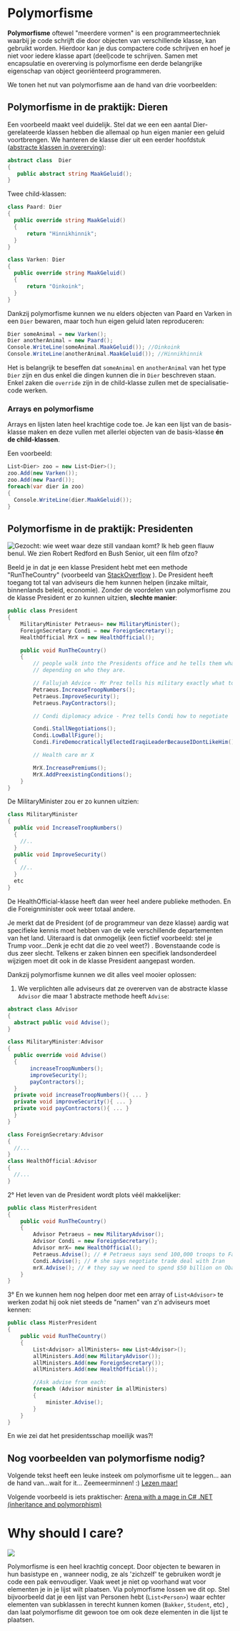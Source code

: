 # Polymorfisme

**Polymorfisme** oftewel "meerdere vormen" is een programmeertechniek waarbij je code schrijft die door objecten van verschillende klasse, kan gebruikt worden. Hierdoor kan je dus compactere code schrijven en hoef je niet voor iedere klasse apart (deel)code te schrijven. Samen met encapsulatie en overerving is polymorfisme een derde belangrijke eigenschap van object georiënteerd programmeren.

We tonen het nut van polymorfisme aan de hand van drie voorbeelden:


## Polymorfisme in de praktijk: Dieren
Een voorbeeld maakt veel duidelijk. Stel dat we een een aantal Dier-gerelateerde klassen hebben die allemaal op hun eigen manier een geluid voortbrengen. We hanteren de klasse dier uit een eerder hoofdstuk ([abstracte klassen in overerving](../13_advancedovererving/5_abstract.md)):
```csharp
abstract class  Dier
{
   public abstract string MaakGeluid();
}
```
Twee child-klassen:
```csharp
class Paard: Dier
{
  public override string MaakGeluid()
  { 
      return "Hinnikhinnik";
  }
}

class Varken: Dier
{
  public override string MaakGeluid()
  { 
      return "Oinkoink";
  }
}
```

Dankzij polymorfisme kunnen we nu elders objecten van Paard en Varken in een ``Dier`` bewaren, maar toch hun eigen geluid laten reproduceren:
```csharp
Dier someAnimal = new Varken();
Dier anotherAnimal = new Paard();
Console.WriteLine(someAnimal.MaakGeluid()); //Oinkoink
Console.WriteLine(anotherAnimal.MaakGeluid()); //Hinnikhinnik
```

Het is belangrijk te beseffen dat  ``someAnimal`` en ``anotherAnimal`` van het type ``Dier`` zijn en dus enkel die dingen kunnen die in ``Dier`` beschreven staan. Enkel zaken die ``override`` zijn in de child-klasse zullen met de specialisatie-code werken.

### Arrays en polymorfisme

Arrays en lijsten laten heel krachtige code toe. Je kan een lijst van de basis-klasse maken en deze vullen met allerlei objecten van de basis-klasse **én de child-klassen**. 

Een voorbeeld:

```csharp
List<Dier> zoo = new List<Dier>();
zoo.Add(new Varken());
zoo.Add(new Paard());
foreach(var dier in zoo)
{
  Console.WriteLine(dier.MaakGeluid());
}
```

## Polymorfisme in de praktijk: Presidenten

![Gezocht: wie weet waar deze still vandaan komt? Ik heb geen flauw benul. We zien Robert Redford en Bush Senior, uit een film ofzo?](../assets/9_interfaces/president.jpg)

Beeld je in dat je een klasse President hebt met een methode "RunTheCountry" (voorbeeld van [StackOverflow](https://stackoverflow.com/questions/1031273/what-is-polymorphism-what-is-it-for-and-how-is-it-used) ). De President heeft toegang tot tal van adviseurs die hem kunnen helpen (inzake miltair, binnenlands beleid, economie). Zonder de voordelen van polymorfisme zou de klasse President er zo kunnen uitzien, **slechte manier**:

```csharp
public class President
{
    MilitaryMinister Petraeus= new MilitaryMinister();
    ForeignSecretary Condi = new ForeignSecretary();
    HealthOfficial MrX = new HealthOfficial();

    public void RunTheCountry()
    {
        // people walk into the Presidents office and he tells them what to do
        // depending on who they are.

        // Fallujah Advice - Mr Prez tells his military exactly what to do.
        Petraeus.IncreaseTroopNumbers();
        Petraeus.ImproveSecurity();
        Petraeus.PayContractors();

        // Condi diplomacy advice - Prez tells Condi how to negotiate

        Condi.StallNegotiations();
        Condi.LowBallFigure();
        Condi.FireDemocraticallyElectedIraqiLeaderBecauseIDontLikeHim();

        // Health care mr X

        MrX.IncreasePremiums();
        MrX.AddPreexistingConditions();
    }
}
```

De MilitaryMinister zou er zo kunnen uitzien:
```csharp
class MilitaryMinister
{
  public void IncreaseTroopNumbers()
  {
    //..
  }
  public void ImproveSecurity()
  {
    //..
  }
  etc
}
```

De HealthOfficial-klasse heeft dan weer heel andere publieke methoden. En die Foreignminister ook weer totaal andere.

Je merkt dat de President (of de programmeur van deze klasse) aardig wat specifieke kennis moet hebben van de vele verschillende departementen van het land. Uiteraard is dat onmogelijk (een fictief voorbeeld: stel je Trump voor...Denk je echt dat die zo veel weet?) . Bovenstaande code is dus zeer slecht. Telkens er zaken binnen een specifiek landsonderdeel wijzigen moet dit ook in de klasse President aangepast worden. 

Dankzij polymorfisme kunnen we dit alles veel mooier oplossen:

1. We verplichten alle adviseurs dat ze overerven van de abstracte klasse ``Advisor`` die maar 1 abstracte methode heeft ``Advise``:

```csharp
abstract class Advisor
{
  abstract public void Advise();
}

class MilitaryMinister:Advisor
{
  public override void Advise()
  {
       increaseTroopNumbers();
       improveSecurity();
       payContractors();
  }
  private void increaseTroopNumbers(){ ... }
  private void improveSecurity(){ ... }
  private void payContractors(){ ... }
  }
}

class ForeignSecretary:Advisor
{
  //...
}
class HealthOfficial:Advisor
{
  //...
}
```

2° Het leven van de President wordt plots véél makkelijker:

```csharp
public class MisterPresident
{
    public void RunTheCountry()
    {
        Advisor Petraeus = new MilitaryAdvisor();
        Advisor Condi = new ForeignSecretary();
        Advisor mrX= new HealthOfficial();
        Petraeus.Advise(); // # Petraeus says send 100,000 troops to Fallujah
        Condi.Advise(); // # she says negotiate trade deal with Iran
        mrX.Advise(); // # they say we need to spend $50 billion on ObamaCare
    }
}
```

3° En we kunnen hem nog helpen door met een array of ``List<Advisor>`` te werken zodat hij ook niet steeds de "namen" van z'n adviseurs moet kennen:

```csharp
public class MisterPresident
{
    public void RunTheCountry()
    {   
        List<Advisor> allMinisters= new List<Advisor>();
        allMinisters.Add(new MilitaryAdvisor());
        allMinisters.Add(new ForeignSecretary());
        allMinisters.Add(new HealthOfficial());

        //Ask advise from each:
        foreach (Advisor minister in allMinisters)
        {
            minister.Advise();
        }
    }
}
```

En wie zei dat het presidentsschap moeilijk was?!

## Nog voorbeelden van polymorfisme nodig?

Volgende tekst heeft een leuke insteek om polymorfisme uit te leggen... aan de hand van...wait for it... Zeemeerminnen! :) [Lezen maar!](http://www.techoschool.com/Technology/Dotnet/Csharp-for-Beginners_Csharp-Polymorphism)

Volgende voorbeeld is iets praktischer: [Arena with a mage in C# .NET (inheritance and polymorphism)](https://www.ict.social/csharp/oop/arena-with-mage-in-csharp-net-inheritance-and-polymorphism)

# Why should I care?
![](../assets/care.jpg)

Polymorfisme is een heel krachtig concept. Door objecten te bewaren in hun basistype en , wanneer nodig, ze als 'zichzelf' te gebruiken wordt je code een pak eenvoudiger.
Vaak weet je niet op voorhand wat voor elementen je in je lijst wilt plaatsen. Via polymorfisme lossen we dit op. Stel bijvoorbeeld dat je een lijst van Personen hebt (``List<Person>``) waar echter elementen van subklassen in terecht kunnen komen (``Bakker``, ``Student``, etc) , dan laat polymorfisme dit gewoon toe om ook deze elementen in die lijst te plaatsen.
